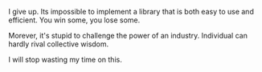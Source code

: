 I give up. Its impossible to implement a library that is both easy to use and efficient. You win some, you lose some.

Morever, it's stupid to challenge the power of an industry. Individual can hardly rival collective wisdom.

I will stop wasting my time on this.
